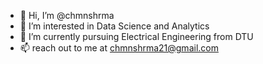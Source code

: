 - 👋 Hi, I’m @chmnshrma
- 👀 I’m interested in Data Science and Analytics
- 🌱 I’m currently pursuing Electrical Engineering from DTU
- 📫 reach out to me at chmnshrma21@gmail.com

<!---
chmnshrma/chmnshrma is a ✨ special ✨ repository because its `README.md` (this file) appears on your GitHub profile.
You can click the Preview link to take a look at your changes.
--->
